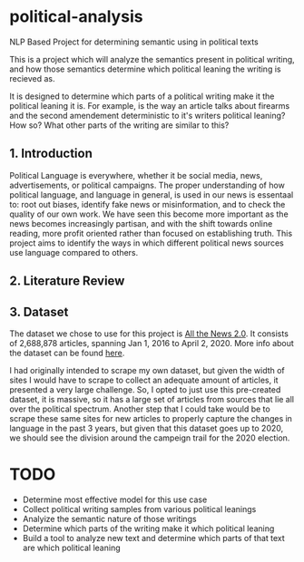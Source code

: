 # political-analysis
NLP Based Project for determining semantic using in political texts

This is a project which will analyze the semantics present in political writing, and how those semantics determine which political leaning the writing is recieved as.

It is designed to determine which parts of a political writing make it the political leaning it is.
For example, is the way an article talks about firearms and the second amendement deterministic to it's writers political leaning? How so? What other parts of the writing are similar to this?

## 1. Introduction

Political Language is everywhere, whether it be social media, news, advertisements, or political campaigns. The proper understanding of how political language, and language in general, is used in our news is essentaal to: root out biases, identify fake news or misinformation, and to check the quality of our own work. We have seen this become more important as the news becomes increasingly partisan, and with the shift towards online reading, more profit oriented rather than focused on establishing truth. This project aims to identify the ways in which different political news sources use language compared to others. 

## 2. Literature Review

## 3. Dataset

The dataset we chose to use for this project is [All the News 2.0](https://components.one/datasets/all-the-news-2-news-articles-dataset/). It consists of 2,688,878 articles, spanning Jan 1, 2016 to April 2, 2020. More info about the dataset can be found [here](https://components.one/datasets/all-the-news-2-news-articles-dataset/). 

I had originally intended to scrape my own dataset, but given the width of sites I would have to scrape to collect an adequate amount of articles, it presented a very large challenge. So, I opted to just use this pre-created dataset, it is massive, so it has a large set of articles from sources that lie all over the political spectrum. Another step that I could take would be to scrape these same sites for new articles to properly capture the changes in language in the past 3 years, but given that this dataset goes up to 2020, we should see the division around the campeign trail for the 2020 election.

# TODO 
- Determine most effective model for this use case
- Collect political writing samples from various political leanings
- Analyize the semantic nature of those writings
- Determine which parts of the writing make it which political leaning
- Build a tool to analyze new text and determine which parts of that text are which political leaning
